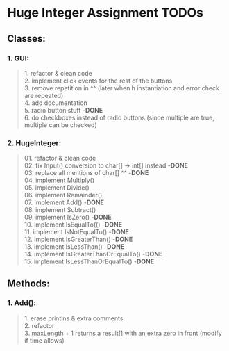 # Huge Integer Assignment TODOs 

## Classes:

### 1. GUI:

<p>
    <blockquote>
        1. refactor & clean code <br>
        2. implement click events for the rest of the buttons <br>
        3. remove repetition in ^^ (later when h instantiation and error check are repeated) <br>
        4. add documentation <br>
        5. radio button stuff -<b>DONE</b> <br>
        6. do checkboxes instead of radio buttons (since multiple are true, multiple can be checked) <br>
    </blockquote>
</p>

### 2. HugeInteger:

<p>
    <blockquote>
        01. refactor & clean code <br>
        02. fix Input() conversion to char[] -> int[] instead -<b>DONE</b> <br>
        03. replace all mentions of char[] ^^ -<b>DONE</b> <br>
        04. implement Multiply() <br>
        05. implement Divide() <br>
        06. implement Remainder() <br>
        07. implement Add() -<b>DONE</b> <br>
        08. implement Subtract() <br>
        09. implement IsZero() -<b>DONE</b> <br>
        10. implement IsEqualTo(() -<b>DONE</b> <br>
        11. implement IsNotEqualTo() -<b>DONE</b> <br>
        12. implement IsGreaterThan() -<b>DONE</b> <br>
        13. implement IsLessThan() -<b>DONE</b> <br>
        14. implement IsGreaterThanOrEqualTo() -<b>DONE</b> <br>
        15. implement IsLessThanOrEqualTo() -<b>DONE</b> <br>
    </blockquote>
</p>

## Methods:

### 1. Add():

<p>
    <blockquote>
        1. erase printlns & extra comments <br>
        2. refactor <br>
        3. maxLength + 1 returns a result[] with an extra zero in front (modify if time allows) <br>
    </blockquote>
</p>




